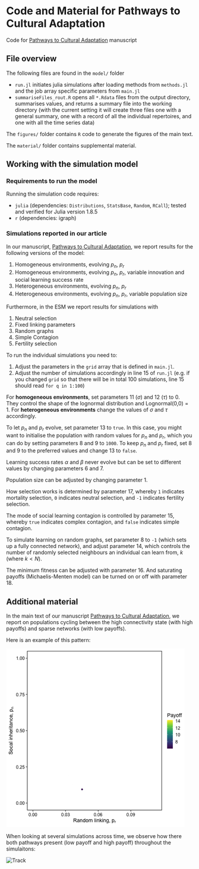 # Code and Material for Pathways to Cultural Adaptation

Code for [Pathways to Cultural Adaptation](https://biorxiv.org/cgi/content/short/2023.02.21.529416v1) manuscript

## File overview

The following files are found in the `model/` folder

* `run.jl` initiates julia simulations after loading methods from `methods.jl` and the job array specific parameters from `main.jl`
* `summariseFiles_rout.R` opens all `*.Rdata` files from the output directory, summarises values, and returns a summary file into the working directory (with the current setting it will create three files one with a general summary, one with a record of all the individual repertoires, and one with all the time series data)

The `figures/` folder contains `R` code to generate the figures of the main text. 

The `material/` folder contains supplemental material.

## Working with the simulation model
### Requirements to run the model

Running the simulation code requires:

* `julia` (dependencies: `Distributions`, `StatsBase`, `Random`, `RCall`); tested and verified for Julia version 1.8.5
* `r` (dependencies: igraph)

### Simulations reported in our article

In our manuscript, [Pathways to Cultural Adaptation](https://biorxiv.org/cgi/content/short/2023.02.21.529416v1), we report results for the following versions of the model:

1. Homogeneous environments, evolving $p_n$, $p_r$
2. Homogeneous environments, evolving $p_n$, $p_r$, variable innovation and social learning success rate
3. Heterogeneous environments, evolving $p_n$, $p_r$
4. Heterogeneous environments, evolving $p_n$, $p_r$, variable population size

Furthermore, in the ESM we report results for simulations with

1. Neutral selection
2. Fixed linking parameters
3. Random graphs
4. Simple Contagion
5. Fertility selection

To run the individual simulations you need to: 
1. Adjust the parameters in the `grid` array that is defined in `main.jl`.
2. Adjust the number of simulations accordingly in line 15 of `run.jl` (e.g. if you changed `grid` so that there will be in total 100 simulations, line 15 should read `for q in 1:100`)

For **homogeneous environments**, set parameters 11 ($\sigma$) and 12 ($\tau$) to 0. They control the shape of the lognormal distribution and Lognormal(0,0) = 1. For **heterogeneous environments** change the values of $\sigma$ and $\tau$ accordingly.

To let $p_n$ and $p_r$ evolve, set parameter 13 to `true`. In this case, you might want to initialise the population with random values for $p_n$ and $p_r$, which you can do by setting parameters 8 and 9 to `1000`. To keep $p_n$ and $p_r$ fixed, set 8 and 9 to the preferred values and change 13 to `false`.

Learning success rates $\alpha$ and $\beta$ never evolve but can be set to different values by changing parameters 6 and 7.

Population size can be adjusted by changing parameter 1.

How selection works is determined by parameter 17, whereby `1` indicates mortality selection, `0` indicates neutral selection, and `-1` indicates fertility selection.

The mode of social learning contagion is controlled by parameter 15, whereby `true` indicates complex contagion, and `false` indicates simple contagion.

To simulate learning on random graphs, set parameter 8 to `-1` (which sets up a fully connected network), and adjust parameter 14, which controls the number of randomly selected neighbours an individual can learn from, $k$ (where $k < N$).

The minimum fitness can be adjusted with parameter 16. And saturating payoffs (Michaelis-Menten model) can be turned on or off with parameter 18.

## Additional material

In the main text of our manuscript [Pathways to Cultural Adaptation](https://biorxiv.org/cgi/content/short/2023.02.21.529416v1), we report on populations cycling between the high connectivity state (with high payoffs) and sparse networks (with low payoffs). 

Here is an example of this pattern:

![Track](/material/220927_1_varEnv_noEnv_anmatin_1_KS92EEM.gif)

When looking at several simulations across time, we observe how there both pathways present (low payoff and high payoff) throughout the simulaitons:

![Track](/material/220927_1_varEnv_noEnv_animatin_YQ56UZQ.gif)
